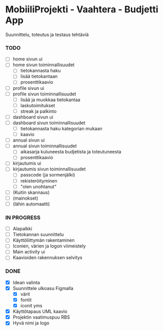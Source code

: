 # MobiiliProjekti - Vaahtera - Budjetti App
Suunnittelu, toteutus ja testaus tehtäviä  

### TODO 
* [ ] home sivun ui  
* [ ] home sivun toiminnallisuudet  
   * [ ] tietokannasta haku  
   * [ ] lisää tietokantaan  
   * [ ] prosenttikaavio  
* [ ] profile sivun ui  
* [ ] profile sivun toiminnallisuudet  
   * [ ] lisää ja muokkaa tietokantaa  
   * [ ] laskutoimitukset  
   * [ ] streak ja palkinto  
* [ ] dashboard sivun ui  
* [ ] dashboard sivun toiminnallisuudet  
   * [ ] tietokannasta haku kategorian mukaan  
   * [ ] kaavio  
* [ ] annual sivun ui  
* [ ] annual sivun toiminnallisuudet  
   * [ ] aikasarja kuluneesta budjetista ja toteutuneesta  
   * [ ] prosenttikaavio  
* [ ] kirjautumis ui  
* [ ] kirjautumis sivun toiminnallisuudet  
   * [ ] passcode (ja sormenjälki)  
   * [ ] rekisteröityminen  
   * [ ] "olen unohtanut"  
* [ ] (Kuitin skannaus)  
* [ ] (mainokset)  
* [ ] (lähin automaatti)  

### IN PROGRESS
* [ ] Alapalkki  
* [ ] Tietokannan suunnittelu
* [ ] Käyttöliittymän rakentaminen
* [ ] Iconien, värien ja logon viimeistely
* [ ] Main activity ui
* [ ] Kaavioiden rakennuksen selvitys

### DONE
* [x] Idean valinta  
* [x] Suunnittele ulkoasu Figmalla  
    * [x] värit  
    * [x] fontit  
    * [x] iconit yms  
* [x] Käyttötapaus UML kaavio  
* [x] Projektin vaatimuspuu RBS  
* [x] Hyvä nimi ja logo  
